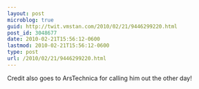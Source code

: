 ```yaml
---
layout: post
microblog: true
guid: http://twit.vmstan.com/2010/02/21/9446299220.html
post_id: 3048677
date: 2010-02-21T15:56:12-0600
lastmod: 2010-02-21T15:56:12-0600
type: post
url: /2010/02/21/9446299220.html
---
```

Credit also goes to ArsTechnica for calling him out the other day!

